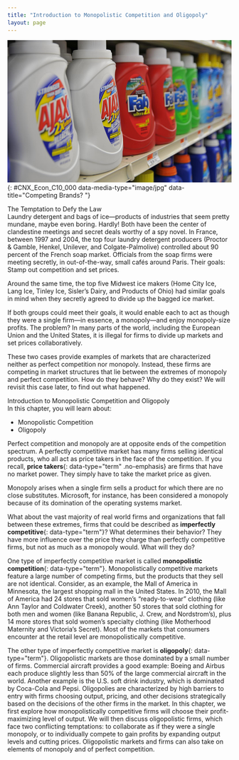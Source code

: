 ```yaml
---
title: "Introduction to Monopolistic Competition and Oligopoly"
layout: page
---
```



<?cnx.eoc class="summary" title="Chapter Review"?>

<?cnx.eoc class="self-check-questions" title="Self-Check Questions"?>

<?cnx.eoc class="review-questions" title="Review Questions"?>

<?cnx.eoc class="critical-thinking" title="Critical Thinking Questions"?>

<?cnx.eoc class="problems" title="Problems"?>

<?cnx.eoc class="references" title="References"?>

 ![Image of bottles of laundry detergent on a store shelf.](../resources/CNX_Econ_C10_000.jpg "The laundry detergent market is one that is characterized neither as perfect competition nor monopoly. (Credit: modification of work by Pixel Drip/Flickr Creative Commons)"){: #CNX_Econ_C10_000 data-media-type="image/jpg" data-title="Competing Brands? "}

<div data-type="note" class="economics bringhome" markdown="1">
<div data-type="title">
The Temptation to Defy the Law
</div>
Laundry detergent and bags of ice—products of industries that seem pretty mundane, maybe even boring. Hardly! Both have been the center of clandestine meetings and secret deals worthy of a spy novel. In France, between 1997 and 2004, the top four laundry detergent producers (Proctor &amp; Gamble, Henkel, Unilever, and Colgate-Palmolive) controlled about 90 percent of the French soap market. Officials from the soap firms were meeting secretly, in out-of-the-way, small cafés around Paris. Their goals: Stamp out competition and set prices.

Around the same time, the top five Midwest ice makers (Home City Ice, Lang Ice, Tinley Ice, Sisler’s Dairy, and Products of Ohio) had similar goals in mind when they secretly agreed to divide up the bagged ice market.

If both groups could meet their goals, it would enable each to act as though they were a single firm—in essence, a monopoly—and enjoy monopoly-size profits. The problem? In many parts of the world, including the European Union and the United States, it is illegal for firms to divide up markets and set prices collaboratively.

These two cases provide examples of markets that are characterized neither as perfect competition nor monopoly. Instead, these firms are competing in market structures that lie between the extremes of monopoly and perfect competition. How do they behave? Why do they exist? We will revisit this case later, to find out what happened.

</div>

<div data-type="note" class="economics chapter-objectives" markdown="1">
<div data-type="title">
Introduction to Monopolistic Competition and Oligopoly
</div>
In this chapter, you will learn about:

* Monopolistic Competition
* Oligopoly

</div>

Perfect competition and monopoly are at opposite ends of the competition spectrum. A perfectly competitive market has many firms selling identical products, who all act as price takers in the face of the competition. If you recall, **price takers**{: data-type="term" .no-emphasis} are firms that have no market power. They simply have to take the market price as given.

Monopoly arises when a single firm sells a product for which there are no close substitutes. Microsoft, for instance, has been considered a monopoly because of its domination of the operating systems market.

What about the vast majority of real world firms and organizations that fall between these extremes, firms that could be described as **imperfectly competitive**{: data-type="term"}? What determines their behavior? They have more influence over the price they charge than perfectly competitive firms, but not as much as a monopoly would. What will they do?

One type of imperfectly competitive market is called **monopolistic competition**{: data-type="term"}. Monopolistically competitive markets feature a large number of competing firms, but the products that they sell are not identical. Consider, as an example, the Mall of America in Minnesota, the largest shopping mall in the United States. In 2010, the Mall of America had 24 stores that sold women’s “ready-to-wear” clothing (like Ann Taylor and Coldwater Creek), another 50 stores that sold clothing for both men and women (like Banana Republic, J. Crew, and Nordstrom’s), plus 14 more stores that sold women’s specialty clothing (like Motherhood Maternity and Victoria’s Secret). Most of the markets that consumers encounter at the retail level are monopolistically competitive.

The other type of imperfectly competitive market is **oligopoly**{: data-type="term"}. Oligopolistic markets are those dominated by a small number of firms. Commercial aircraft provides a good example: Boeing and Airbus each produce slightly less than 50% of the large commercial aircraft in the world. Another example is the U.S. soft drink industry, which is dominated by Coca-Cola and Pepsi. Oligopolies are characterized by high barriers to entry with firms choosing output, pricing, and other decisions strategically based on the decisions of the other firms in the market. In this chapter, we first explore how monopolistically competitive firms will choose their profit-maximizing level of output. We will then discuss oligopolistic firms, which face two conflicting temptations: to collaborate as if they were a single monopoly, or to individually compete to gain profits by expanding output levels and cutting prices. Oligopolistic markets and firms can also take on elements of monopoly and of perfect competition.

